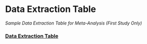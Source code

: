 # Data Extraction Table

*Sample Data Extraction Table for Meta-Analysis (First Study Only)*

### [Data Extraction Table](data_extraction.html)
